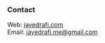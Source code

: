 ### Contact
Web: <a href="jayedrafi.com" target="new">jayedrafi.com</a>\
Email: <a href="mailto:jayedrafi.me@gmail.com" target="new">jayedrafi.me@gmail.com</a>
